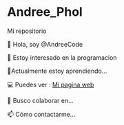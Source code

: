 # Andree_Phol
Mi repositorio 


👋 Hola, soy @AndreeCode

👀 Estoy interesado en la programacion

🌱Actualmente estoy aprendiendo...

💻 Puedes ver : [Mi pagina web](https://andreecode.rf.gd"{:target="_blank"})


💞️ Busco colaborar en...

📫 Cómo contactarme...

